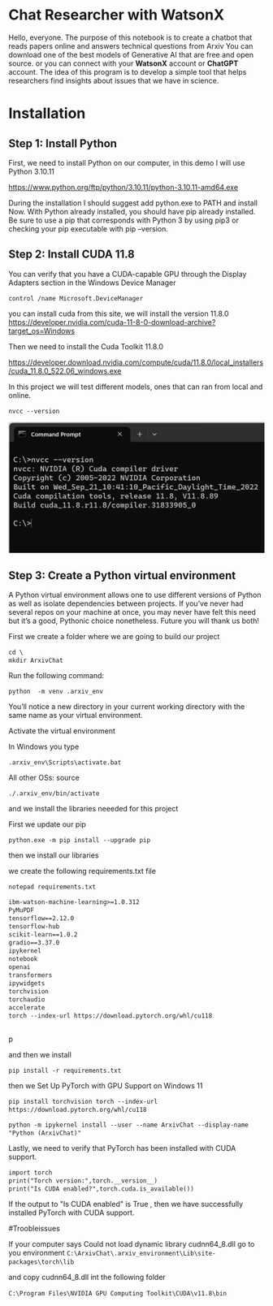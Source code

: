 # Chat Researcher with WatsonX
Hello, everyone. The purpose of this notebook is to create a chatbot that reads papers online and answers technical questions from  Arxiv
You can download one of the best models of Generative AI that are free and open source.
or you can connect with your **WatsonX** account or **ChatGPT** account.
The idea of this program is to develop a simple tool that helps researchers find insights about issues that we have in science.
# Installation

## Step 1: Install Python
First, we need to install Python on our computer, in this demo I will use Python 3.10.11

https://www.python.org/ftp/python/3.10.11/python-3.10.11-amd64.exe

During the installation I should suggest add python.exe to PATH and install Now.
With Python already installed, you should have pip already installed. Be sure to use a pip that corresponds with Python 3 by using pip3 or checking your pip executable with pip –version.

## Step 2: Install CUDA 11.8
You can verify that you have a CUDA-capable GPU through the Display Adapters section in the Windows Device Manager

```
control /name Microsoft.DeviceManager
```

you can install cuda from this site, we will install the version 11.8.0
https://developer.nvidia.com/cuda-11-8-0-download-archive?target_os=Windows

Then we need to install the Cuda Toolkit 11.8.0

https://developer.download.nvidia.com/compute/cuda/11.8.0/local_installers/cuda_11.8.0_522.06_windows.exe


In this project we will test different models, ones that can ran from local and online. 

```
nvcc --version
```

![](assets/20230928114135.png)

## Step 3: Create a Python virtual environment
A Python virtual environment allows one to use different versions of Python as well as isolate dependencies between projects. If you’ve never had several repos on your machine at once, you may never have felt this need but it’s a good, Pythonic choice nonetheless. Future you will thank us both!

First we create a folder where we are going to build our project

```
cd \
mkdir ArxivChat

```
Run the following command:
```
python  -m venv .arxiv_env
```

You’ll notice a new directory in your current working directory with the same name as your virtual environment.

Activate the virtual environment

In Windows you type

```
.arxiv_env\Scripts\activate.bat

```



All other OSs: source

```
./.arxiv_env/bin/activate

```
and we install the libraries neeeded for this project

First we update our pip
```
python.exe -m pip install --upgrade pip

```
then we install our libraries


we create the following requirements.txt file

```
notepad requirements.txt
```

```
ibm-watson-machine-learning>=1.0.312
PyMuPDF
tensorflow==2.12.0
tensorflow-hub
scikit-learn==1.0.2
gradio==3.37.0
ipykernel
notebook
openai
transformers
ipywidgets
torchvision 
torchaudio
accelerate
torch --index-url https://download.pytorch.org/whl/cu118


```
p

and then we install
```
pip install -r requirements.txt
```

then we Set Up PyTorch with GPU Support on Windows 11 

```
pip install torchvision torch --index-url https://download.pytorch.org/whl/cu118

```



```
python -m ipykernel install --user --name ArxivChat --display-name "Python (ArxivChat)"
```

Lastly, we need to verify that PyTorch has been installed with CUDA support.

```
import torch
print("Torch version:",torch.__version__)
print("Is CUDA enabled?",torch.cuda.is_available())
```
If the output to "Is CUDA enabled" is True , then we have successfully installed PyTorch with CUDA support.


#Troobleissues

If your computer says  Could not load dynamic library cudnn64_8.dll
go to you environment
`C:\ArxivChat\.arxiv_environment\Lib\site-packages\torch\lib `

and copy cudnn64_8.dll int the following folder

`C:\Program Files\NVIDIA GPU Computing Toolkit\CUDA\v11.8\bin`